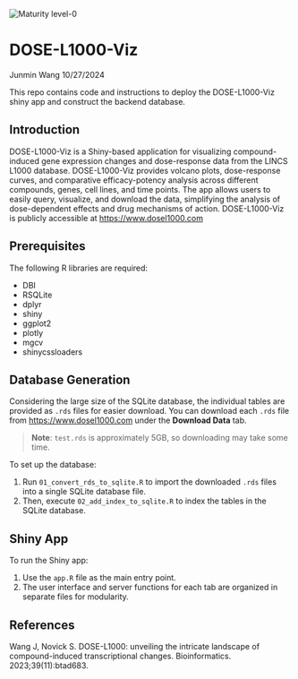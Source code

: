![Maturity level-0](https://img.shields.io/badge/Maturity%20Level-ML--0-red)

DOSE-L1000-Viz
================
Junmin Wang
10/27/2024

This repo contains code and instructions to deploy the DOSE-L1000-Viz shiny app and 
construct the backend database.

## Introduction

DOSE-L1000-Viz is a Shiny-based application for visualizing compound-induced gene expression 
changes and dose-response data from the LINCS L1000 database. DOSE-L1000-Viz provides volcano 
plots, dose-response curves, and comparative efficacy-potency analysis across different 
compounds, genes, cell lines, and time points. The app allows users to easily query, visualize, 
and download the data, simplifying the analysis of dose-dependent effects and drug mechanisms 
of action. DOSE-L1000-Viz is publicly accessible at https://www.dosel1000.com

## Prerequisites

The following R libraries are required:
- DBI
- RSQLite
- dplyr
- shiny
- ggplot2
- plotly
- mgcv
- shinycssloaders

## Database Generation

Considering the large size of the SQLite database, the individual tables are provided as 
`.rds` files for easier download. You can download each `.rds` file from https://www.dosel1000.com 
under the **Download Data** tab.

> **Note**: `test.rds` is approximately 5GB, so downloading may take some time.

To set up the database:

1. Run `01_convert_rds_to_sqlite.R` to import the downloaded `.rds` files into a single SQLite database file.
2. Then, execute `02_add_index_to_sqlite.R` to index the tables in the SQLite database.

## Shiny App

To run the Shiny app:

1. Use the `app.R` file as the main entry point.
2. The user interface and server functions for each tab are organized in separate files for modularity.

## References

Wang J, Novick S. DOSE-L1000: unveiling the intricate landscape of compound-induced transcriptional changes. Bioinformatics. 2023;39(11):btad683.

